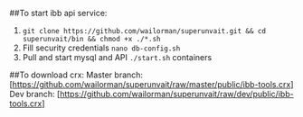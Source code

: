 ##To start ibb api service:
1. `git clone https://github.com/wailorman/superunvait.git && cd superunvait/bin && chmod +x ./*.sh`
2. Fill security credentials `nano db-config.sh`
3. Pull and start mysql and API `./start.sh` containers

##To download crx:
Master branch: [https://github.com/wailorman/superunvait/raw/master/public/ibb-tools.crx]
Dev branch: [https://github.com/wailorman/superunvait/raw/dev/public/ibb-tools.crx]